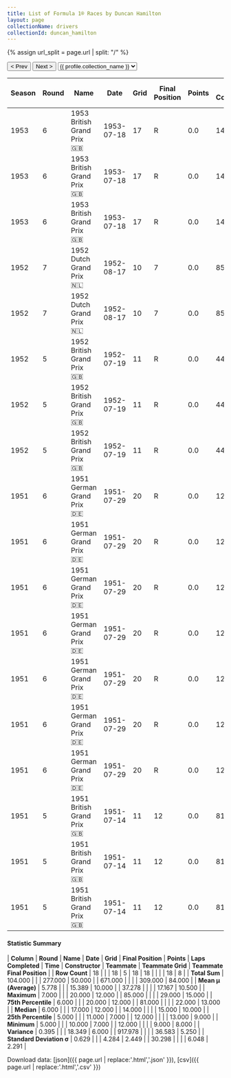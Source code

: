 ```yaml
---
title: List of Formula 1® Races by Duncan Hamilton
layout: page
collectionName: drivers
collectionId: duncan_hamilton
---
```


{% assign url_split = page.url | split: "/" %}
<div id="collection-navigation">
<button onclick="selector.options[selector.selectedIndex-1].value && (window.location = selector.options[selector.selectedIndex-1].value);">&lt; Prev</button>
<button onclick="selector.options[selector.selectedIndex+1].value && (window.location = selector.options[selector.selectedIndex+1].value);">Next &gt;</button>
<select id="selector" onchange="this.options[this.selectedIndex].value && (window.location = this.options[this.selectedIndex].value);">
  {% for collectionId in site.data[page.collectionName].refs %}
    {% if collectionId == page.collectionId %}
      {% assign selected = "selected" %}
    {% else %}
      {% assign selected = "" %}
    {% endif %}
    {% assign profile = site.data[page.collectionName][collectionId].profile %}
    <option value="/f1/{{ page.collectionName }}/{{ collectionId }}/{{ url_split[4] }}" {{ selected }}>{{ profile.collection_name }}</option>
  {% endfor %}
</select>
</div>

| Season | Round | Name | Date | Grid | Final Position | Points | Laps Completed | Time | Constructor | Teammate | Teammate Grid | Teammate Final Position |
|--|--|--|--|--|--|--|--|--|--|--|--|--|
| 1953 | 6 | 1953 British Grand Prix 🇬🇧 | 1953-07-18 | 17 | R | 0.0 | 14 |   | HWM 🇬🇧 | [Peter Collins 🇬🇧](/f1/drivers/collins) | 23 | R |
| 1953 | 6 | 1953 British Grand Prix 🇬🇧 | 1953-07-18 | 17 | R | 0.0 | 14 |   | HWM 🇬🇧 | [Jack Fairman 🇬🇧](/f1/drivers/fairman) | 27 | R |
| 1953 | 6 | 1953 British Grand Prix 🇬🇧 | 1953-07-18 | 17 | R | 0.0 | 14 |   | HWM 🇬🇧 | [Lance Macklin 🇬🇧](/f1/drivers/macklin) | 12 | R |
| 1952 | 7 | 1952 Dutch Grand Prix 🇳🇱 | 1952-08-17 | 10 | 7 | 0.0 | 85 |   | HWM 🇬🇧 | [Lance Macklin 🇬🇧](/f1/drivers/macklin) | 9 | 8 |
| 1952 | 7 | 1952 Dutch Grand Prix 🇳🇱 | 1952-08-17 | 10 | 7 | 0.0 | 85 |   | HWM 🇬🇧 | [Dries van der Lof 🇳🇱](/f1/drivers/lof) | 14 | R |
| 1952 | 5 | 1952 British Grand Prix 🇬🇧 | 1952-07-19 | 11 | R | 0.0 | 44 |   | HWM 🇬🇧 | [Lance Macklin 🇬🇧](/f1/drivers/macklin) | 29 | 15 |
| 1952 | 5 | 1952 British Grand Prix 🇬🇧 | 1952-07-19 | 11 | R | 0.0 | 44 |   | HWM 🇬🇧 | [Peter Collins 🇬🇧](/f1/drivers/collins) | 14 | R |
| 1952 | 5 | 1952 British Grand Prix 🇬🇧 | 1952-07-19 | 11 | R | 0.0 | 44 |   | HWM 🇬🇧 | [Tony Gaze 🇦🇺](/f1/drivers/gaze) | 26 | R |
| 1951 | 6 | 1951 German Grand Prix 🇩🇪 | 1951-07-29 | 20 | R | 0.0 | 12 |   | Talbot-Lago 🇫🇷 | [Louis Rosier 🇫🇷](/f1/drivers/rosier) | 15 | 8 |
| 1951 | 6 | 1951 German Grand Prix 🇩🇪 | 1951-07-29 | 20 | R | 0.0 | 12 |   | Talbot-Lago 🇫🇷 | [Pierre Levegh 🇫🇷](/f1/drivers/levegh) | 19 | 9 |
| 1951 | 6 | 1951 German Grand Prix 🇩🇪 | 1951-07-29 | 20 | R | 0.0 | 12 |   | Talbot-Lago 🇫🇷 | [Jacques Swaters 🇺🇸](/f1/drivers/swaters) | 22 | 10 |
| 1951 | 6 | 1951 German Grand Prix 🇩🇪 | 1951-07-29 | 20 | R | 0.0 | 12 |   | Talbot-Lago 🇫🇷 | [Johnny Claes 🇧🇪](/f1/drivers/claes) | 18 | 11 |
| 1951 | 6 | 1951 German Grand Prix 🇩🇪 | 1951-07-29 | 20 | R | 0.0 | 12 |   | Talbot-Lago 🇫🇷 | [Yves Cabantous 🇫🇷](/f1/drivers/cabantous) | 11 | R |
| 1951 | 6 | 1951 German Grand Prix 🇩🇪 | 1951-07-29 | 20 | R | 0.0 | 12 |   | Talbot-Lago 🇫🇷 | [Philippe Étancelin 🇫🇷](/f1/drivers/etancelin) | 21 | R |
| 1951 | 6 | 1951 German Grand Prix 🇩🇪 | 1951-07-29 | 20 | R | 0.0 | 12 |   | Talbot-Lago 🇫🇷 | [Louis Chiron 🇲🇨](/f1/drivers/chiron) | 13 | R |
| 1951 | 5 | 1951 British Grand Prix 🇬🇧 | 1951-07-14 | 11 | 12 | 0.0 | 81 |   | Talbot-Lago 🇫🇷 | [Louis Rosier 🇫🇷](/f1/drivers/rosier) | 9 | 10 |
| 1951 | 5 | 1951 British Grand Prix 🇬🇧 | 1951-07-14 | 11 | 12 | 0.0 | 81 |   | Talbot-Lago 🇫🇷 | [Johnny Claes 🇧🇪](/f1/drivers/claes) | 14 | 13 |
| 1951 | 5 | 1951 British Grand Prix 🇬🇧 | 1951-07-14 | 11 | 12 | 0.0 | 81 |   | Talbot-Lago 🇫🇷 | [Louis Chiron 🇲🇨](/f1/drivers/chiron) | 13 | R |

#### Statistic Summary

| **Column** | **Round** | **Name** | **Date** | **Grid** | **Final Position** | **Points** | **Laps Completed** | **Time** | **Constructor** | **Teammate** | **Teammate Grid** | **Teammate Final Position** |
| **Row Count** | 18 |  |  | 18 | 5 | 18 | 18 |  |  |  | 18 | 8 |
| **Total Sum** | 104.000 |  |  | 277.000 | 50.000 |  | 671.000 |  |  |  | 309.000 | 84.000 |
| **Mean μ (Average)** | 5.778 |  |  | 15.389 | 10.000 |  | 37.278 |  |  |  | 17.167 | 10.500 |
| **Maximum** | 7.000 |  |  | 20.000 | 12.000 |  | 85.000 |  |  |  | 29.000 | 15.000 |
| **75th Percentile** | 6.000 |  |  | 20.000 | 12.000 |  | 81.000 |  |  |  | 22.000 | 13.000 |
| **Median** | 6.000 |  |  | 17.000 | 12.000 |  | 14.000 |  |  |  | 15.000 | 10.000 |
| **25th Percentile** | 5.000 |  |  | 11.000 | 7.000 |  | 12.000 |  |  |  | 13.000 | 9.000 |
| **Minimum** | 5.000 |  |  | 10.000 | 7.000 |  | 12.000 |  |  |  | 9.000 | 8.000 |
| **Variance** | 0.395 |  |  | 18.349 | 6.000 |  | 917.978 |  |  |  | 36.583 | 5.250 |
| **Standard Deviation σ** | 0.629 |  |  | 4.284 | 2.449 |  | 30.298 |  |  |  | 6.048 | 2.291 |

Download data: [json]({{ page.url | replace:'.html','.json' }}), [csv]({{ page.url | replace:'.html','.csv' }})
